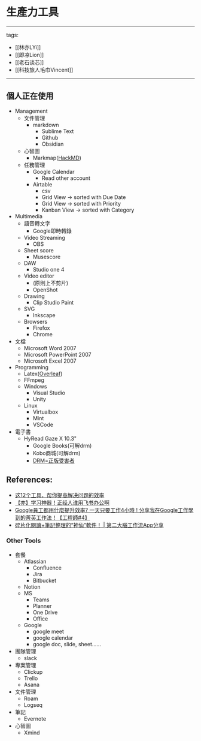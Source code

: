 # 生產力工具

---
tags:
  - [[林亦LYi]]
  - [[即凉Lion]]
  - [[老石谈芯]]
  - [[科技旅人毛巾Vincent]]
---

## 個人正在使用
* Management
  * 文件管理
    * markdown
      * Sublime Text
      * Github
      * Obsidian
  * 心智圖
    * Markmap([HackMD](https://hackmd.io/))
  * 任務管理
    * Google Calendar
      * Read other account
    * Airtable
      * csv 
      * Grid View -> sorted with Due Date
      * Grid View -> sorted with Priority
      * Kanban View -> sorted with Category
* Multimedia
  * 語音轉文字
    * Google即時轉錄
  * Video Streaming
    * OBS
  * Sheet score
    * Musescore
  * DAW
    * Studio one 4
  * Video editor
    * (原則上不剪片)
    * OpenShot
  * Drawing
    * Clip Studio Paint
  * SVG 
    * Inkscape
  * Browsers
    * Firefox
    * Chrome
* 文檔
  * Microsoft Word 2007
  * Microsoft PowerPoint 2007
  * Microsoft Excel 2007
* Programming
  * Latex([Overleaf](https://www.overleaf.com/))
  * FFmpeg
  * Windows
    * Visual Studio
    * Unity
  * Linux  
    * Virtualbox
    * Mint
    * VSCode
* 電子書 
  * HyRead Gaze X 10.3"
    * Google Books(可解drm)
    * Kobo商城(可解drm)
    * [DRM=正版受害者](https://quantumnecro.blogspot.com/2021/10/drm.html)


## References:
* [这12个工具，帮你提高解决问题的效率](https://www.youtube.com/watch?v=Zr4JU5OPIwc)
* [【亦】学习神器！正经人谁用飞书办公啊](https://www.youtube.com/watch?v=mXkzYxoo2Z8)
* [Google員工都用什麼提升效率? 一天只要工作4小時 ! 分享我在Google工作學到的菁英工作法！【工程師#4】](https://www.youtube.com/watch?v=_OXKszvJE00)
* [碎片化閱讀+筆記整理的“神仙”軟件！ | 第二大腦工作流App分享](https://www.youtube.com/watch?v=peJKnbkJaF8)

### Other Tools 
* 套餐
  * Atlassian
    * Confluence
    * Jira
    * Bitbucket
  * Notion
  * MS
    * Teams
    * Planner
    * One Drive
    * Office
  * Google
    * google meet
    * google calendar
    * google doc, slide, sheet......
* 團隊管理
  * slack
* 專案管理
  * Clickup
  * Trello
  * Asana
* 文件管理
  * Roam
  * Logseq
* 筆記
  * Evernote
* 心智圖
  * Xmind
